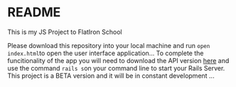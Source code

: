 # README

This is my JS Project to FlatIron School 

Please download this repository into your local machine and run ```open index.html```to open the user interface application... To complete the funcitionality of the app you will need to download the API version <a href="https://github.com/zanibruno/todo_list_api">here</a> and use the command ```rails s```on your command line to start your Rails Server. This project is a BETA version and it will be in constant development ... 
